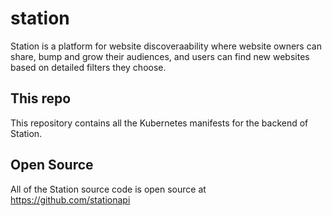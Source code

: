 # station
Station is a platform for website discoveraability where website owners can share, bump and grow their audiences, and users can find new websites based on detailed filters they choose.

## This repo
This repository contains all the Kubernetes manifests for the backend of Station.

## Open Source
All of the Station source code is open source at https://github.com/stationapi
